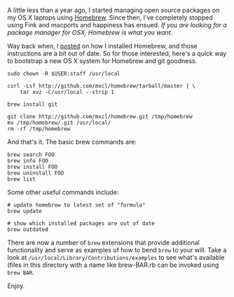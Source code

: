 A little less than a year ago, I started managing open source packages
on my OS X laptops using [Homebrew](http://github.com/mxcl/homebrew).
Since then, I've completely stopped using Fink and macports and
happiness has ensued.  *If you are looking for a package manager for
OSX, Homebrew is what you want*.

Way back when, I
[posted](/posts/2009/09/16/installing-the-homebrew-package-manager-for-os-x/)
on how I installed Homebrew, and those instructions are a bit out of
date.  So for those interested, here's a quick way to bootstrap a new
OS X system for Homebrew and git goodness.

    sudo chown -R $USER:staff /usr/local

    curl -Lsf http://github.com/mxcl/homebrew/tarball/master | \
        tar xvz -C/usr/local --strip 1

    brew install git

    git clone http://github.com/mxcl/homebrew.git /tmp/homebrew
    mv /tmp/homebrew/.git /usr/local/
    rm -rf /tmp/homebrew

And that's it.  The basic brew commands are:

    brew search FOO
    brew info FOO
    brew install FOO
    brew uninstall FOO
    brew list

Some other useful commands include:

    # update homebrew to latest set of "formula"
    brew update

    # show which installed packages are out of date
    brew outdated

There are now a number of `brew` extensions that provide additional
functionality and serve as examples of how to bend `brew` to your
will.  Take a look at `/usr/local/Library/Contributions/examples` to
see what's available (files in this directory with a name like
brew-BAR.rb can be invoked using `brew BAR`.

Enjoy.
